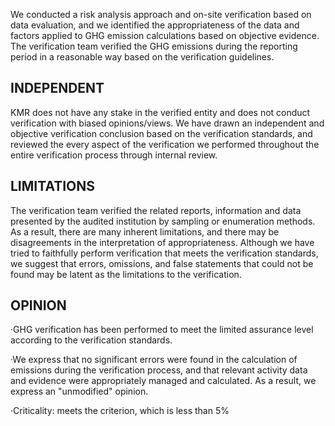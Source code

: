 We conducted a risk analysis approach and on-site verification based on data evaluation, and we identified the appropriateness of the data and factors applied to GHG emission calculations based on objective evidence. The verification team verified the GHG emissions during the reporting period in a reasonable way based on the verification guidelines.

## **INDEPENDENT**

KMR does not have any stake in the verified entity and does not conduct verification with biased opinions/views. We have drawn an independent and objective verification conclusion based on the verification standards, and reviewed the every aspect of the verification we performed throughout the entire verification process through internal review.

## **LIMITATIONS**

The verification team verified the related reports, information and data presented by the audited institution by sampling or enumeration methods. As a result, there are many inherent limitations, and there may be disagreements in the interpretation of appropriateness. Although we have tried to faithfully perform verification that meets the verification standards, we suggest that errors, omissions, and false statements that could not be found may be latent as the limitations to the verification.

## **OPINION**

·GHG verification has been performed to meet the limited assurance level according to the verification standards.

·We express that no significant errors were found in the calculation of emissions during the verification process, and that relevant activity data and evidence were appropriately managed and calculated. As a result, we express an "unmodified" opinion.

·Criticality: meets the criterion, which is less than 5%